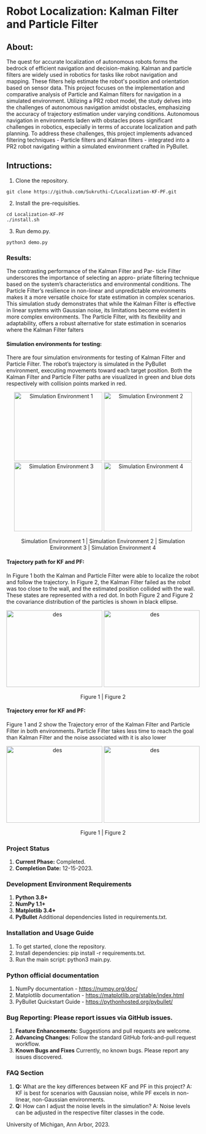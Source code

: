 # Robot Localization: Kalman Filter and Particle Filter

## About:
The quest for accurate localization of autonomous robots forms the bedrock of efficient navigation and decision-making. Kalman and particle filters are widely used in robotics for tasks like robot navigation and mapping. These filters help estimate the robot's position and orientation based on sensor data. This project focuses on the implementation and comparative analysis of Particle and Kalman filters for navigation in a simulated environment. Utilizing a PR2 robot model, the study delves into the challenges of autonomous navigation amidst obstacles, emphasizing the accuracy of trajectory estimation under varying conditions. Autonomous navigation in environments laden with obstacles poses significant challenges in robotics, especially in terms of accurate localization and path planning. To address these challenges, this project implements advanced filtering techniques - Particle filters and Kalman filters - integrated into a PR2 robot navigating within a simulated environment crafted in PyBullet.

## Intructions:
1. Clone the repository. 

```
git clone https://github.com/Sukruthi-C/Localization-KF-PF.git
```
2. Install the pre-requisities.
```
cd Localization-KF-PF
./install.sh
```
3. Run demo.py.
```
python3 demo.py
```

### Results:
The contrasting performance of the Kalman Filter and Par-
ticle Filter underscores the importance of selecting an appro-
priate filtering technique based on the system’s characteristics
and environmental conditions. The Particle Filter’s resilience
in non-linear and unpredictable environments makes it a more
versatile choice for state estimation in complex scenarios.
This simulation study demonstrates that while the Kalman
Filter is effective in linear systems with Gaussian noise, its
limitations become evident in more complex environments.
The Particle Filter, with its flexibility and adaptability, offers
a robust alternative for state estimation in scenarios where the
Kalman Filter falters
#### Simulation environments for testing:
There are four simulation environments for testing of Kalman Filter and Particle Filter. The robot’s trajectory is simulated in the PyBullet environment, executing movements toward each target position. Both the Kalman Filter and Particle Filter paths are visualized in green and blue dots respectively with collision points marked in red.
<p align="center">
  <img src="https://github.com/Sukruthi-C/Localization-KF-PF/assets/123084588/f5eab693-c6c4-487b-a277-c666b3785fdd" width="230" height="180" alt="Simulation Environment 1"/>
   <img src="https://github.com/Sukruthi-C/Localization-KF-PF/assets/123084588/f161eb51-59a6-486b-8c13-6fc82a5d875f" width="230" height="180" alt="Simulation Environment 2"/>
  <img src="https://github.com/Sukruthi-C/Localization-KF-PF/assets/123084588/8102d410-05bd-45b7-956c-5030bb312a1a" width="230" height="180" alt="Simulation Environment 3"/>
  <img src="https://github.com/Sukruthi-C/Localization-KF-PF/assets/123084588/48c0b1ae-5f17-4873-811c-17581f19438b" width="230" height="180" alt="Simulation Environment 4"/>
</p>
<p align="center">
  Simulation Environment 1 | Simulation Environment 2 | Simulation Environment 3 | Simulation Environment 4
</p>


#### Trajectory path for KF and PF:
In Figure 1 both the Kalman and Particle Filter were able
to localize the robot and follow the trajectory. In Figure 2, the
Kalman Filter failed as the robot was too close to the wall,
and the estimated position collided with the wall. These states
are represented with a red dot. In both Figure 2 and Figure 2
the covariance distribution of the particles is shown in black
ellipse. 
<p align="center">
  <img src="https://github.com/Sukruthi-C/Localization-KF-PF/assets/123084588/b90c0276-8876-4ab9-b1be-15a74598f4ea" width="250" height="200" alt="des"/>
   <img src="https://github.com/Sukruthi-C/Localization-KF-PF/assets/123084588/31d4e6cf-3b62-4a3e-8cb1-06d6cf909d7a" width="250" height="200" alt="des"/>
</p>
<p align="center">
  Figure 1 | Figure 2 
</p>

#### Trajectory error for KF and PF:
Figure 1 and 2 show the Trajectory error of the Kalman
Filter and Particle Filter in both environments. Particle Filter
takes less time to reach the goal than Kalman Filter and the
noise associated with it is also lower
<p align="center">
  <img src="https://github.com/Sukruthi-C/Localization-KF-PF/assets/123084588/72dd9939-c03c-4864-bcf3-a68aec496695" width="250" height="200" alt="des"/>
   <img src="https://github.com/Sukruthi-C/Localization-KF-PF/assets/123084588/c0b197f4-b055-438e-b96b-e76170109451" width="250" height="200" alt="des"/>
</p>
<p align="center">
  Figure 1 | Figure 2 
</p>







### Project Status
1. **Current Phase:** Completed. 
2. **Completion Date:** 12-15-2023.

### Development Environment Requirements
1. **Python 3.8+**
2. **NumPy 1.1+**
3. **Matplotlib 3.4+**
4. **PyBullet**
Additional dependencies listed in requirements.txt.

### Installation and Usage Guide
1. To get started, clone the repository.
2. Install dependencies: 
    pip install -r requirements.txt.
3. Run the main script: python3 main.py.

### Python official documentation
1. NumPy documentation - https://numpy.org/doc/
2. Matplotlib documentation - https://matplotlib.org/stable/index.html
3. PyBullet Quickstart Guide - https://pythonhosted.org/pybullet/


### Bug Reporting: Please report issues via GitHub issues.
1. **Feature Enhancements:** Suggestions and pull requests are welcome.
2. **Advancing Changes:** Follow the standard GitHub fork-and-pull request workflow.
3. **Known Bugs and Fixes**
Currently, no known bugs. Please report any issues discovered.

### FAQ Section
1. **Q:** What are the key differences between KF and PF in this project?
    A: KF is best for scenarios with Gaussian noise, while PF excels in non-linear, non-Gaussian environments.
2. **Q:** How can I adjust the noise levels in the simulation?
    A: Noise levels can be adjusted in the respective filter classes in the code.

University of Michigan, Ann Arbor, 2023.

